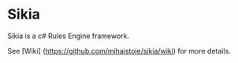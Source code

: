 Sikia
=====
Sikia is a c# Rules Engine framework.


See [Wiki] (https://github.com/mihaistoie/sikia/wiki) for more details.
